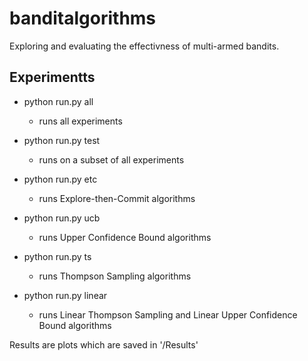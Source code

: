 # banditalgorithms

Exploring and evaluating the effectivness of multi-armed bandits.

## Experimentts

- python run.py all 
  - runs all experiments
- python run.py test
  - runs on a subset of all experiments

- python run.py etc
  - runs Explore-then-Commit algorithms
- python run.py ucb
  - runs Upper Confidence Bound algorithms
- python run.py ts
  - runs Thompson Sampling algorithms 
- python run.py linear
  - runs Linear Thompson Sampling and Linear Upper Confidence Bound algorithms


Results are plots which are saved in '/Results'
